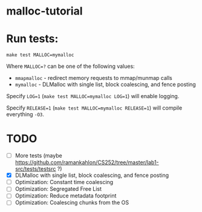 # malloc-tutorial

# Run tests:

```
make test MALLOC=mymalloc
```

Where `MALLOC=?` can be one of the following values:
* `mmapmalloc` - redirect memory requests to mmap/munmap calls
* `mymalloc` - DLMalloc with single list, block coalescing, and fence posting

Specify `LOG=1` (`make test MALLOC=mymalloc LOG=1`) will enable logging.

Specify `RELEASE=1` (`make test MALLOC=mymalloc RELEASE=1`) will compile everything `-O3`.

# TODO

- [ ] More tests (maybe https://github.com/ramankahlon/CS252/tree/master/lab1-src/tests/testsrc ?)
- [x] DLMalloc with single list, block coalescing, and fence posting
- [ ] Optimization: Constant time coalescing
- [ ] Optimization: Segregated Free List
- [ ] Optimization: Reduce metadata footprint
- [ ] Optimization: Coalescing chunks from the OS
